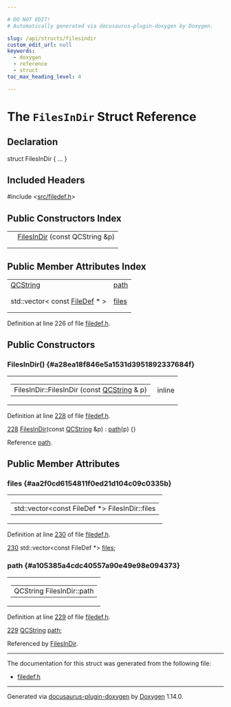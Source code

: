 ```yaml
---

# DO NOT EDIT!
# Automatically generated via docusaurus-plugin-doxygen by Doxygen.

slug: /api/structs/filesindir
custom_edit_url: null
keywords:
  - doxygen
  - reference
  - struct
toc_max_heading_level: 4

---
```


<div class="doxyPage">

# The `FilesInDir` Struct Reference



## Declaration

<div class="doxyDeclaration">
struct FilesInDir { ... }
</div>

## Included Headers

<div class="doxyIncludesList">#include &lt;<a href="/web-doxygen/docs/api/files/src/filedef-h">src/filedef.h</a>&gt;
</div>

## Public Constructors Index

<table class="doxyMembersIndex">

<tr class="doxyMemberIndexItem">
<td class="doxyMemberIndexItemType" align="left" valign="top"></td>
<td class="doxyMemberIndexItemName" align="left" valign="top"><a href="#a28ea18f846e5a1531d3951892337684f">FilesInDir</a> (const QCString &amp;p)</td>
</tr>
<tr class="doxyMemberIndexDescription">
<td class="doxyMemberIndexDescriptionLeft"></td>
<td class="doxyMemberIndexDescriptionRight">
</td>
</tr>
<tr class="doxyMemberIndexSeparator">
<td class="doxyMemberIndexSeparator" colspan="2"></td>
</tr>

</table>

## Public Member Attributes Index

<table class="doxyMembersIndex">

<tr class="doxyMemberIndexItem">
<td class="doxyMemberIndexItemType" align="left" valign="top"><a href="/web-doxygen/docs/api/classes/qcstring">QCString</a></td>
<td class="doxyMemberIndexItemName" align="left" valign="top"><a href="#a105385a4cdc40557a90e49e98e094373">path</a></td>
</tr>
<tr class="doxyMemberIndexDescription">
<td class="doxyMemberIndexDescriptionLeft"></td>
<td class="doxyMemberIndexDescriptionRight">
</td>
</tr>
<tr class="doxyMemberIndexSeparator">
<td class="doxyMemberIndexSeparator" colspan="2"></td>
</tr>

<tr class="doxyMemberIndexItem">
<td class="doxyMemberIndexItemType" align="left" valign="top">std::vector&lt; const <a href="/web-doxygen/docs/api/classes/filedef">FileDef</a> * &gt;</td>
<td class="doxyMemberIndexItemName" align="left" valign="top"><a href="#aa2f0cd6154811f0ed21d104c09c0335b">files</a></td>
</tr>
<tr class="doxyMemberIndexDescription">
<td class="doxyMemberIndexDescriptionLeft"></td>
<td class="doxyMemberIndexDescriptionRight">
</td>
</tr>
<tr class="doxyMemberIndexSeparator">
<td class="doxyMemberIndexSeparator" colspan="2"></td>
</tr>

</table>


<p>Definition at line 226 of file <a href="/web-doxygen/docs/api/files/src/filedef-h">filedef.h</a>.</p>

<div class="doxySectionDef">

## Public Constructors

### FilesInDir() {#a28ea18f846e5a1531d3951892337684f}

<div class="doxyMemberItem">
<div class="doxyMemberProto">
<table class="doxyMemberLabels">
<tr class="doxyMemberLabels">
<td class="doxyMemberLabelsLeft">
<table class="doxyMemberName">
<tr>
<td class="doxyMemberName">FilesInDir::FilesInDir (const <a href="/web-doxygen/docs/api/classes/qcstring">QCString</a> &amp; p)</td>
</tr>
</table>
</td>
<td class="doxyMemberLabelsRight">
<span class="doxyMemberLabels">
<span class="doxyMemberLabel inline">inline</span>
</span>
</td>
</tr>
</table>
</div>
<div class="doxyMemberDoc">


<p>Definition at line <a href="/web-doxygen/docs/api/files/src/filedef-h/#l00228">228</a> of file <a href="/web-doxygen/docs/api/files/src/filedef-h">filedef.h</a>.</p>

<div class="doxyProgramListing">

<div class="doxyCodeLine"><span class="doxyLineNumber"><a href="#a28ea18f846e5a1531d3951892337684f">228</a></span><span class="doxyLineContent"><span class="doxyHighlight">  <a href="#a28ea18f846e5a1531d3951892337684f">FilesInDir</a>(</span><span class="doxyHighlightKeyword">const</span><span class="doxyHighlight"> <a href="/web-doxygen/docs/api/classes/qcstring">QCString</a> &amp;p) : <a href="#a105385a4cdc40557a90e49e98e094373">path</a>(p) {}</span></span></div>

</div>


Reference <a href="#a105385a4cdc40557a90e49e98e094373">path</a>.
</div>
</div>

</div>

<div class="doxySectionDef">

## Public Member Attributes

### files {#aa2f0cd6154811f0ed21d104c09c0335b}

<div class="doxyMemberItem">
<div class="doxyMemberProto">
<table class="doxyMemberLabels">
<tr class="doxyMemberLabels">
<td class="doxyMemberLabelsLeft">
<table class="doxyMemberName">
<tr>
<td class="doxyMemberName">std::vector&lt;const FileDef *&gt; FilesInDir::files</td>
</tr>
</table>
</td>
</tr>
</table>
</div>
<div class="doxyMemberDoc">


<p>Definition at line <a href="/web-doxygen/docs/api/files/src/filedef-h/#l00230">230</a> of file <a href="/web-doxygen/docs/api/files/src/filedef-h">filedef.h</a>.</p>

<div class="doxyProgramListing">

<div class="doxyCodeLine"><span class="doxyLineNumber"><a href="#aa2f0cd6154811f0ed21d104c09c0335b">230</a></span><span class="doxyLineContent"><span class="doxyHighlight">  std::vector&lt;const FileDef *&gt; <a href="#aa2f0cd6154811f0ed21d104c09c0335b">files</a>;</span></span></div>

</div>

</div>
</div>

### path {#a105385a4cdc40557a90e49e98e094373}

<div class="doxyMemberItem">
<div class="doxyMemberProto">
<table class="doxyMemberLabels">
<tr class="doxyMemberLabels">
<td class="doxyMemberLabelsLeft">
<table class="doxyMemberName">
<tr>
<td class="doxyMemberName">QCString FilesInDir::path</td>
</tr>
</table>
</td>
</tr>
</table>
</div>
<div class="doxyMemberDoc">


<p>Definition at line <a href="/web-doxygen/docs/api/files/src/filedef-h/#l00229">229</a> of file <a href="/web-doxygen/docs/api/files/src/filedef-h">filedef.h</a>.</p>

<div class="doxyProgramListing">

<div class="doxyCodeLine"><span class="doxyLineNumber"><a href="#a105385a4cdc40557a90e49e98e094373">229</a></span><span class="doxyLineContent"><span class="doxyHighlight">  <a href="/web-doxygen/docs/api/classes/qcstring">QCString</a> <a href="#a105385a4cdc40557a90e49e98e094373">path</a>;</span></span></div>

</div>


Referenced by <a href="#a28ea18f846e5a1531d3951892337684f">FilesInDir</a>.
</div>
</div>

</div>

<hr/>

<p>The documentation for this struct was generated from the following file:</p>

<ul>
<li><a href="/web-doxygen/docs/api/files/src/filedef-h">filedef.h</a></li>
</ul>

<hr/>

<p class="doxyGeneratedBy">Generated via <a href="https://github.com/xpack/docusaurus-plugin-doxygen">docusaurus-plugin-doxygen</a> by <a href="https://www.doxygen.nl">Doxygen</a> 1.14.0.</p>

</div>
